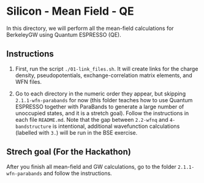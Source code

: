 # Silicon - Mean Field - QE

In this directory, we will perform all the mean-field calculations for
BerkeleyGW using Quantum ESPRESSO (QE).


## Instructions

1. First, run the script `./01-link_files.sh`. It will create links for the
   charge density, pseudopotentials, exchange-correlation matrix elements, and
   WFN files.

2. Go to each directory in the numeric order they appear, but skipping
   `2.1.1-wfn-parabands` for now (this folder teaches how to use Quantum
   ESPRESSO together with ParaBands to generate a large number of unoccupied
   states, and it is a stretch goal). Follow the instructions in each file
   `README.md`. Note that the gap between `2.2-wfnq` and `4-bandstructure` is intentional,
   additional wavefunction calculations (labelled with `3.`) will be run in the BSE exercise.


## Strech goal (For the Hackathon)

After you finish all mean-field and GW calculations, go to the folder
`2.1.1-wfn-parabands` and follow the instructions.
